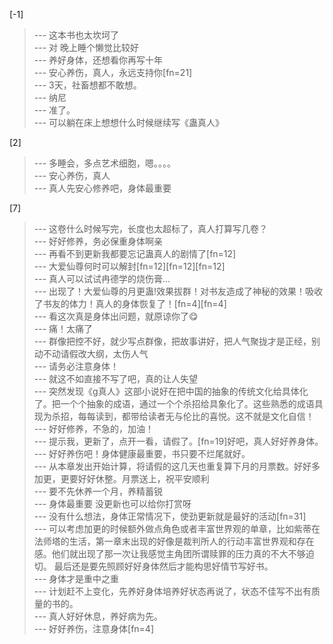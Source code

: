 
[-1] 
>--- 这本书也太坎坷了<br>
>--- 对   晚上睡个懒觉比较好<br>
>--- 养好身体，还想看你再写十年<br>
>--- 安心养伤，真人，永远支持你[fn=21]<br>
>--- 3天，社畜想都不敢想。<br>
>--- 纳尼<br>
>--- 准了。<br>
>--- 可以躺在床上想想什么时候继续写《蛊真人》<br>

[2] 
>--- 多睡会，多点艺术细胞，嗯。。。。<br>
>--- 安心养伤，真人<br>
>--- 真人先安心修养吧，身体最重要<br>

[7] 
>--- 这卷什么时候写完，长度也太超标了，真人打算写几卷？<br>
>--- 好好修养，务必保重身体啊亲<br>
>--- 再看不到更新我都要忘记蛊真人的剧情了[fn=12]<br>
>--- 大爱仙尊何时可以解封[fn=12][fn=12][fn=12]<br>
>--- 真人可以试试冉德学的烧伤膏...<br>
>--- 出现了！大爱仙尊的月更蛊!效果拔群！对书友造成了神秘的效果！吸收了书友的体力！真人的身体恢复了！[fn=4][fn=4]<br>
>--- 看这次真是身体出问题，就原谅你了😋<br>
>--- 痛！太痛了<br>
>--- 群像把控不好，就少写点群像，把故事讲好，把人气聚拢才是正经，别动不动请假改大纲，太伤人气<br>
>--- 请务必注意身体！<br>
>--- 就这不如直接不写了吧，真的让人失望<br>
>--- 突然发现《g真人》这部小说好在把中国的抽象的传统文化给具体化了。把一个个抽象的成语，通过一个个杀招给具象化了。这些熟悉的成语具现为杀招，每每读到，都带给读者无与伦比的喜悦。这不就是文化自信！<br>
>--- 好好修养，不急的，加油！<br>
>--- 提示我，更新了，点开一看，请假了。[fn=19]好吧，真人好好养身体。<br>
>--- 好好养伤吧！身体健康最重要，书只要不烂尾就好。<br>
>--- 从本章发出开始计算，将请假的这几天也重复算下月的月票数。好好多加更，更要好好休整。月票送上，祝平安顺利<br>
>--- 要不先休养一个月，养精蓄锐<br>
>--- 身体最重要 没更新也可以给你打赏呀<br>
>--- 没有什么想法，身体正常情况下，使劲更新就是最好的活动[fn=31]<br>
>--- 可以考虑加更的时候额外做点角色或者丰富世界观的单章，比如紫蒂在法师塔的生活，第一章末出现的好像是裁判所人的行动丰富世界观和存在感。他们就出现了那一次让我感觉主角团所谓赎罪的压力真的不大不够迫切。 最后还是要先照顾好好身体然后才能构思好情节写好书。<br>
>--- 身体才是重中之重<br>
>--- 计划赶不上变化，先养好身体培养好状态再说了，状态不佳写不出有质量的书的。<br>
>--- 真人好好休息，养好病为先。<br>
>--- 好好养伤，注意身体[fn=4]<br>
